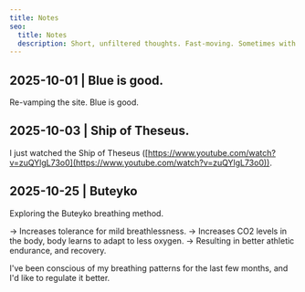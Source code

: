 ```yaml
---
title: Notes
seo:
  title: Notes
  description: Short, unfiltered thoughts. Fast-moving. Sometimes with images.
---
```


## 2025-10-01 | Blue is good.

Re-vamping the site. Blue is good.

## 2025-10-03 | Ship of Theseus.

I just watched the Ship of Theseus ([https://www.youtube.com/watch?v=zuQYlgL73o0](https://www.youtube.com/watch?v=zuQYlgL73o0)).

## 2025-10-25 | Buteyko

Exploring the Buteyko breathing method.

→ Increases tolerance for mild breathlessness.
→ Increases CO2 levels in the body, body learns to adapt to less oxygen.
→ Resulting in better athletic endurance, and recovery.

I've been conscious of my breathing patterns for the last few months, and I'd like to regulate it better.